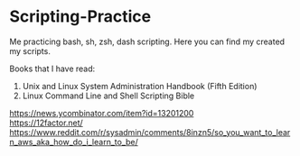 # Scripting-Practice
Me practicing bash, sh, zsh, dash scripting. Here you can find my created my scripts.

Books that I have read:

1. Unix and Linux System Administration Handbook (Fifth Edition)<br>
2. Linux Command Line and Shell Scripting Bible <br>

https://news.ycombinator.com/item?id=13201200<br>
https://12factor.net/<br>
https://www.reddit.com/r/sysadmin/comments/8inzn5/so_you_want_to_learn_aws_aka_how_do_i_learn_to_be/
